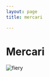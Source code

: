 ```yaml
---
layout: page
title: mercari

---
```

# Mercari

![](https://trello-attachments.s3.amazonaws.com/5dba88e110ce66468b614b3d/5dc90996a67e746b3c18d3a9/40a8d56f46916a7f1e97f192a9e0e2bf/v-i-o-r-i-e-deva2.jpg "fiery")